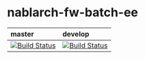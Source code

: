 # nablarch-fw-batch-ee 



| master | develop |
|:-----------|:------------|
|[![Build Status](https://travis-ci.org/nablarch/nablarch-fw-batch-ee.svg?branch=master)](https://travis-ci.org/nablarch/nablarch-fw-batch-ee)|[![Build Status](https://travis-ci.org/nablarch/nablarch-fw-batch-ee.svg?branch=develop)](https://travis-ci.org/nablarch/nablarch-fw-batch-ee)|
